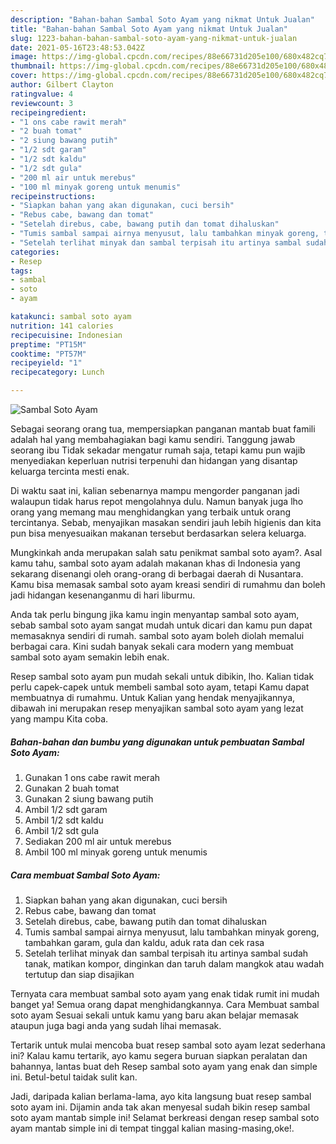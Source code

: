 ```yaml
---
description: "Bahan-bahan Sambal Soto Ayam yang nikmat Untuk Jualan"
title: "Bahan-bahan Sambal Soto Ayam yang nikmat Untuk Jualan"
slug: 1223-bahan-bahan-sambal-soto-ayam-yang-nikmat-untuk-jualan
date: 2021-05-16T23:48:53.042Z
image: https://img-global.cpcdn.com/recipes/88e66731d205e100/680x482cq70/sambal-soto-ayam-foto-resep-utama.jpg
thumbnail: https://img-global.cpcdn.com/recipes/88e66731d205e100/680x482cq70/sambal-soto-ayam-foto-resep-utama.jpg
cover: https://img-global.cpcdn.com/recipes/88e66731d205e100/680x482cq70/sambal-soto-ayam-foto-resep-utama.jpg
author: Gilbert Clayton
ratingvalue: 4
reviewcount: 3
recipeingredient:
- "1 ons cabe rawit merah"
- "2 buah tomat"
- "2 siung bawang putih"
- "1/2 sdt garam"
- "1/2 sdt kaldu"
- "1/2 sdt gula"
- "200 ml air untuk merebus"
- "100 ml minyak goreng untuk menumis"
recipeinstructions:
- "Siapkan bahan yang akan digunakan, cuci bersih"
- "Rebus cabe, bawang dan tomat"
- "Setelah direbus, cabe, bawang putih dan tomat dihaluskan"
- "Tumis sambal sampai airnya menyusut, lalu tambahkan minyak goreng, tambahkan garam, gula dan kaldu, aduk rata dan cek rasa"
- "Setelah terlihat minyak dan sambal terpisah itu artinya sambal sudah tanak, matikan kompor, dinginkan dan taruh dalam mangkok atau wadah tertutup dan siap disajikan"
categories:
- Resep
tags:
- sambal
- soto
- ayam

katakunci: sambal soto ayam 
nutrition: 141 calories
recipecuisine: Indonesian
preptime: "PT15M"
cooktime: "PT57M"
recipeyield: "1"
recipecategory: Lunch

---
```



![Sambal Soto Ayam](https://img-global.cpcdn.com/recipes/88e66731d205e100/680x482cq70/sambal-soto-ayam-foto-resep-utama.jpg)

Sebagai seorang orang tua, mempersiapkan panganan mantab buat famili adalah hal yang membahagiakan bagi kamu sendiri. Tanggung jawab seorang ibu Tidak sekadar mengatur rumah saja, tetapi kamu pun wajib menyediakan keperluan nutrisi terpenuhi dan hidangan yang disantap keluarga tercinta mesti enak.

Di waktu  saat ini, kalian sebenarnya mampu mengorder panganan jadi walaupun tidak harus repot mengolahnya dulu. Namun banyak juga lho orang yang memang mau menghidangkan yang terbaik untuk orang tercintanya. Sebab, menyajikan masakan sendiri jauh lebih higienis dan kita pun bisa menyesuaikan makanan tersebut berdasarkan selera keluarga. 



Mungkinkah anda merupakan salah satu penikmat sambal soto ayam?. Asal kamu tahu, sambal soto ayam adalah makanan khas di Indonesia yang sekarang disenangi oleh orang-orang di berbagai daerah di Nusantara. Kamu bisa memasak sambal soto ayam kreasi sendiri di rumahmu dan boleh jadi hidangan kesenanganmu di hari liburmu.

Anda tak perlu bingung jika kamu ingin menyantap sambal soto ayam, sebab sambal soto ayam sangat mudah untuk dicari dan kamu pun dapat memasaknya sendiri di rumah. sambal soto ayam boleh diolah memalui berbagai cara. Kini sudah banyak sekali cara modern yang membuat sambal soto ayam semakin lebih enak.

Resep sambal soto ayam pun mudah sekali untuk dibikin, lho. Kalian tidak perlu capek-capek untuk membeli sambal soto ayam, tetapi Kamu dapat membuatnya di rumahmu. Untuk Kalian yang hendak menyajikannya, dibawah ini merupakan resep menyajikan sambal soto ayam yang lezat yang mampu Kita coba.

<!--inarticleads1-->

##### Bahan-bahan dan bumbu yang digunakan untuk pembuatan Sambal Soto Ayam:

1. Gunakan 1 ons cabe rawit merah
1. Gunakan 2 buah tomat
1. Gunakan 2 siung bawang putih
1. Ambil 1/2 sdt garam
1. Ambil 1/2 sdt kaldu
1. Ambil 1/2 sdt gula
1. Sediakan 200 ml air untuk merebus
1. Ambil 100 ml minyak goreng untuk menumis




<!--inarticleads2-->

##### Cara membuat Sambal Soto Ayam:

1. Siapkan bahan yang akan digunakan, cuci bersih
1. Rebus cabe, bawang dan tomat
1. Setelah direbus, cabe, bawang putih dan tomat dihaluskan
1. Tumis sambal sampai airnya menyusut, lalu tambahkan minyak goreng, tambahkan garam, gula dan kaldu, aduk rata dan cek rasa
1. Setelah terlihat minyak dan sambal terpisah itu artinya sambal sudah tanak, matikan kompor, dinginkan dan taruh dalam mangkok atau wadah tertutup dan siap disajikan




Ternyata cara membuat sambal soto ayam yang enak tidak rumit ini mudah banget ya! Semua orang dapat menghidangkannya. Cara Membuat sambal soto ayam Sesuai sekali untuk kamu yang baru akan belajar memasak ataupun juga bagi anda yang sudah lihai memasak.

Tertarik untuk mulai mencoba buat resep sambal soto ayam lezat sederhana ini? Kalau kamu tertarik, ayo kamu segera buruan siapkan peralatan dan bahannya, lantas buat deh Resep sambal soto ayam yang enak dan simple ini. Betul-betul taidak sulit kan. 

Jadi, daripada kalian berlama-lama, ayo kita langsung buat resep sambal soto ayam ini. Dijamin anda tak akan menyesal sudah bikin resep sambal soto ayam mantab simple ini! Selamat berkreasi dengan resep sambal soto ayam mantab simple ini di tempat tinggal kalian masing-masing,oke!.

